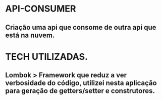 # API-CONSUMER
## Criação uma api que consome de outra api que está na nuvem.
# TECH UTILIZADAS.
## Lombok > Framework que reduz a ver verbosidade do código, utilizei nesta aplicação para geração de getters/setter e construtores.
